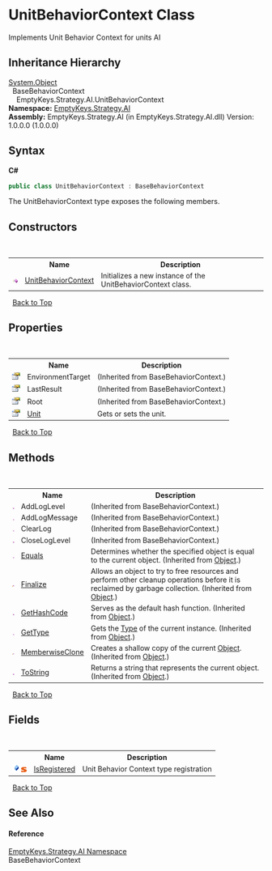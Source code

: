 # UnitBehaviorContext Class
 

Implements Unit Behavior Context for units AI


## Inheritance Hierarchy
<a href="http://msdn2.microsoft.com/en-us/library/e5kfa45b" target="_blank">System.Object</a><br />&nbsp;&nbsp;BaseBehaviorContext<br />&nbsp;&nbsp;&nbsp;&nbsp;EmptyKeys.Strategy.AI.UnitBehaviorContext<br />
**Namespace:**&nbsp;<a href="N_EmptyKeys_Strategy_AI">EmptyKeys.Strategy.AI</a><br />**Assembly:**&nbsp;EmptyKeys.Strategy.AI (in EmptyKeys.Strategy.AI.dll) Version: 1.0.0.0 (1.0.0.0)

## Syntax

**C#**<br />
``` C#
public class UnitBehaviorContext : BaseBehaviorContext
```

The UnitBehaviorContext type exposes the following members.


## Constructors
&nbsp;<table><tr><th></th><th>Name</th><th>Description</th></tr><tr><td>![Public method](media/pubmethod.gif "Public method")</td><td><a href="M_EmptyKeys_Strategy_AI_UnitBehaviorContext__ctor">UnitBehaviorContext</a></td><td>
Initializes a new instance of the UnitBehaviorContext class.</td></tr></table>&nbsp;
<a href="#unitbehaviorcontext-class">Back to Top</a>

## Properties
&nbsp;<table><tr><th></th><th>Name</th><th>Description</th></tr><tr><td>![Public property](media/pubproperty.gif "Public property")</td><td>EnvironmentTarget</td><td> (Inherited from BaseBehaviorContext.)</td></tr><tr><td>![Public property](media/pubproperty.gif "Public property")</td><td>LastResult</td><td> (Inherited from BaseBehaviorContext.)</td></tr><tr><td>![Public property](media/pubproperty.gif "Public property")</td><td>Root</td><td> (Inherited from BaseBehaviorContext.)</td></tr><tr><td>![Public property](media/pubproperty.gif "Public property")</td><td><a href="P_EmptyKeys_Strategy_AI_UnitBehaviorContext_Unit">Unit</a></td><td>
Gets or sets the unit.</td></tr></table>&nbsp;
<a href="#unitbehaviorcontext-class">Back to Top</a>

## Methods
&nbsp;<table><tr><th></th><th>Name</th><th>Description</th></tr><tr><td>![Public method](media/pubmethod.gif "Public method")</td><td>AddLogLevel</td><td> (Inherited from BaseBehaviorContext.)</td></tr><tr><td>![Public method](media/pubmethod.gif "Public method")</td><td>AddLogMessage</td><td> (Inherited from BaseBehaviorContext.)</td></tr><tr><td>![Public method](media/pubmethod.gif "Public method")</td><td>ClearLog</td><td> (Inherited from BaseBehaviorContext.)</td></tr><tr><td>![Public method](media/pubmethod.gif "Public method")</td><td>CloseLogLevel</td><td> (Inherited from BaseBehaviorContext.)</td></tr><tr><td>![Public method](media/pubmethod.gif "Public method")</td><td><a href="http://msdn2.microsoft.com/en-us/library/bsc2ak47" target="_blank">Equals</a></td><td>
Determines whether the specified object is equal to the current object.
 (Inherited from <a href="http://msdn2.microsoft.com/en-us/library/e5kfa45b" target="_blank">Object</a>.)</td></tr><tr><td>![Protected method](media/protmethod.gif "Protected method")</td><td><a href="http://msdn2.microsoft.com/en-us/library/4k87zsw7" target="_blank">Finalize</a></td><td>
Allows an object to try to free resources and perform other cleanup operations before it is reclaimed by garbage collection.
 (Inherited from <a href="http://msdn2.microsoft.com/en-us/library/e5kfa45b" target="_blank">Object</a>.)</td></tr><tr><td>![Public method](media/pubmethod.gif "Public method")</td><td><a href="http://msdn2.microsoft.com/en-us/library/zdee4b3y" target="_blank">GetHashCode</a></td><td>
Serves as the default hash function.
 (Inherited from <a href="http://msdn2.microsoft.com/en-us/library/e5kfa45b" target="_blank">Object</a>.)</td></tr><tr><td>![Public method](media/pubmethod.gif "Public method")</td><td><a href="http://msdn2.microsoft.com/en-us/library/dfwy45w9" target="_blank">GetType</a></td><td>
Gets the <a href="http://msdn2.microsoft.com/en-us/library/42892f65" target="_blank">Type</a> of the current instance.
 (Inherited from <a href="http://msdn2.microsoft.com/en-us/library/e5kfa45b" target="_blank">Object</a>.)</td></tr><tr><td>![Protected method](media/protmethod.gif "Protected method")</td><td><a href="http://msdn2.microsoft.com/en-us/library/57ctke0a" target="_blank">MemberwiseClone</a></td><td>
Creates a shallow copy of the current <a href="http://msdn2.microsoft.com/en-us/library/e5kfa45b" target="_blank">Object</a>.
 (Inherited from <a href="http://msdn2.microsoft.com/en-us/library/e5kfa45b" target="_blank">Object</a>.)</td></tr><tr><td>![Public method](media/pubmethod.gif "Public method")</td><td><a href="http://msdn2.microsoft.com/en-us/library/7bxwbwt2" target="_blank">ToString</a></td><td>
Returns a string that represents the current object.
 (Inherited from <a href="http://msdn2.microsoft.com/en-us/library/e5kfa45b" target="_blank">Object</a>.)</td></tr></table>&nbsp;
<a href="#unitbehaviorcontext-class">Back to Top</a>

## Fields
&nbsp;<table><tr><th></th><th>Name</th><th>Description</th></tr><tr><td>![Public field](media/pubfield.gif "Public field")![Static member](media/static.gif "Static member")</td><td><a href="F_EmptyKeys_Strategy_AI_UnitBehaviorContext_IsRegistered">IsRegistered</a></td><td>
Unit Behavior Context type registration</td></tr></table>&nbsp;
<a href="#unitbehaviorcontext-class">Back to Top</a>

## See Also


#### Reference
<a href="N_EmptyKeys_Strategy_AI">EmptyKeys.Strategy.AI Namespace</a><br />BaseBehaviorContext<br />